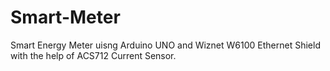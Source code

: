 # Smart-Meter
Smart Energy Meter uisng Arduino UNO and Wiznet W6100 Ethernet Shield with the help of ACS712 Current Sensor.
